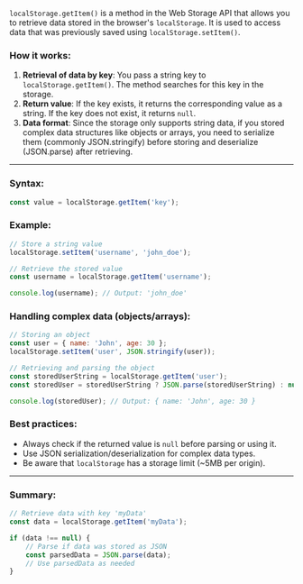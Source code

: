 `localStorage.getItem()` is a method in the Web Storage API that allows you to retrieve data stored in the browser's `localStorage`. It is used to access data that was previously saved using `localStorage.setItem()`.

### How it works:

1. **Retrieval of data by key**: You pass a string key to `localStorage.getItem()`. The method searches for this key in the storage.
2. **Return value**: If the key exists, it returns the corresponding value as a string. If the key does not exist, it returns `null`.
3. **Data format**: Since the storage only supports string data, if you stored complex data structures like objects or arrays, you need to serialize them (commonly JSON.stringify) before storing and deserialize (JSON.parse) after retrieving.

---

### Syntax:

```javascript
const value = localStorage.getItem('key');
```

### Example:

```javascript
// Store a string value
localStorage.setItem('username', 'john_doe');

// Retrieve the stored value
const username = localStorage.getItem('username');

console.log(username); // Output: 'john_doe'
```

### Handling complex data (objects/arrays):

```javascript
// Storing an object
const user = { name: 'John', age: 30 };
localStorage.setItem('user', JSON.stringify(user));

// Retrieving and parsing the object
const storedUserString = localStorage.getItem('user');
const storedUser = storedUserString ? JSON.parse(storedUserString) : null;

console.log(storedUser); // Output: { name: 'John', age: 30 }
```

### Best practices:
- Always check if the returned value is `null` before parsing or using it.
- Use JSON serialization/deserialization for complex data types.
- Be aware that `localStorage` has a storage limit (~5MB per origin).

---

### Summary:

```javascript
// Retrieve data with key 'myData'
const data = localStorage.getItem('myData');

if (data !== null) {
    // Parse if data was stored as JSON
    const parsedData = JSON.parse(data);
    // Use parsedData as needed
}
```